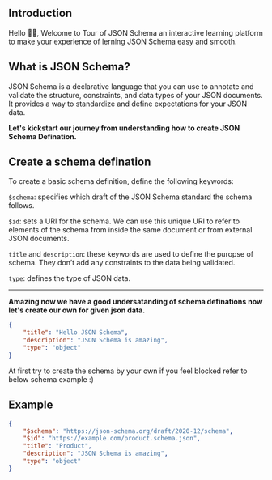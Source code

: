 ## Introduction

Hello 👋🏻, Welcome to Tour of JSON Schema an interactive learning platform to make your experience of lerning JSON Schema easy and smooth.

## What is JSON Schema?

JSON Schema is a declarative language that you can use to annotate and validate the structure, constraints, and data types of your JSON documents. It provides a way to standardize and define expectations for your JSON data.

**Let's kickstart our journey from understanding how to create JSON Schema Defination.**

## Create a schema defination

To create a basic schema definition, define the following keywords:

`$schema`: specifies which draft of the JSON Schema standard the schema follows.

`$id`: sets a URI for the schema. We can use this unique URI to refer to elements of the schema from inside the same document or from external JSON documents.

`title` and `description`: these keywords are used to define the puropse of schema. They don’t add any constraints to the data being validated.

`type`: defines the type of JSON data.

<hr/>

**Amazing now we have a good undersatanding of schema definations now let's create our own for given json data.**

```json
{
    "title": "Hello JSON Schema",
    "description": "JSON Schema is amazing",
    "type": "object"
}
```

At first try to create the schema by your own if you feel blocked refer to below schema example :)

## Example

```json
{
    "$schema": "https://json-schema.org/draft/2020-12/schema",
    "$id": "https://example.com/product.schema.json",
    "title": "Product",
    "description": "JSON Schema is amazing",
    "type": "object"
}
```

